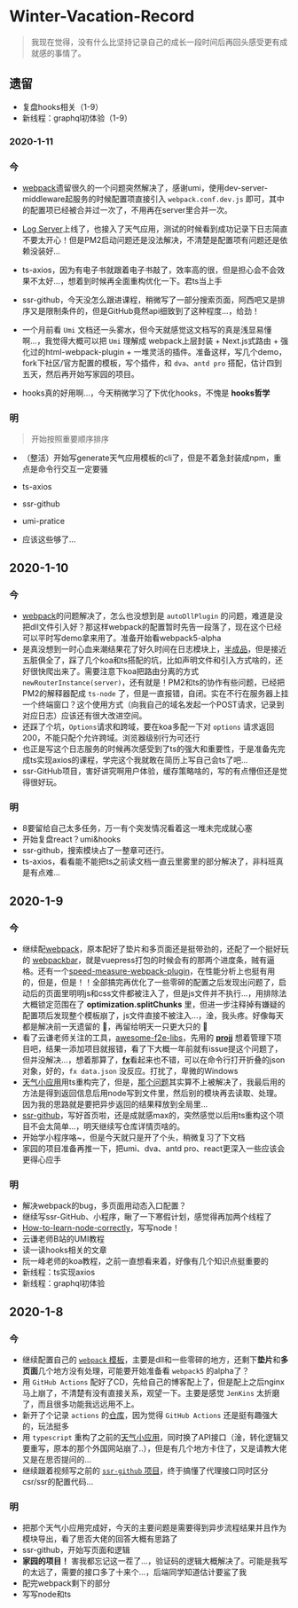 # Winter-Vacation-Record

>我现在觉得，没有什么比坚持记录自己的成长一段时间后再回头感受更有成就感的事情了。

## **遗留**

- 复盘hooks相关（1-9）
- 新线程：graphql初体验（1-9）

### 2020-1-11

### 今

- [webpack](https://github.com/linbudu599/Webpack4.x-Template)遗留很久的一个问题突然解决了，感谢umi，使用dev-server-middleware起服务的时候配置项直接引入 `webpack.conf.dev.js` 即可，其中的配置项已经被合并过一次了，不用再在server里合并一次。
- [Log Server](https://github.com/linbudu599/Log_Server)上线了，也接入了天气应用，测试的时候看到成功记录下日志简直不要太开心！但是PM2启动问题还是没法解决，不清楚是配置项有问题还是依赖没装好...
- ts-axios，因为有电子书就跟着电子书敲了，效率高的很，但是担心会不会效果不太好...，想着到时候再全面重构优化一下。君ts当上手

- ssr-github，今天没怎么跟进课程，稍微写了一部分搜索页面，阿西吧又是排序又是限制条件的，但是GitHub竟然api细致到了这种程度...，给劲！
- 一个月前看 `Umi` 文档还一头雾水，但今天就感觉这文档写的真是浅显易懂啊...，我觉得大概可以把 `Umi` 理解成 webpack上层封装 + Next.js式路由 + 强化过的html-webpack-plugin + 一堆灵活的插件。准备这样，写几个demo，fork下社区/官方配置的模板，写个插件，和 `dva`、`antd pro` 搭配，估计四到五天，然后再开始写家园的项目。
- hooks真的好用啊...，今天稍微学习了下优化hooks，不愧是 **hooks哲学**

### 明

> 开始按照重要顺序排序

- （整活）开始写generate天气应用模板的cli了，但是不着急封装成npm，重点是命令行交互一定要骚​
- ts-axios
- ssr-github
- umi-pratice

- 应该这些够了...

## 2020-1-10

### 今

- [webpack](https://github.com/linbudu599/Webpack4.x-Template)的问题解决了，怎么也没想到是 `autoDllPlugin` 的问题，难道是没把dll文件引入好？那这样webpack的配置暂时先告一段落了，现在这个已经可以平时写demo拿来用了。准备开始看webpack5-alpha
- 是真没想到一时心血来潮结果花了好久时间在日志模块上，[半成品](https://github.com/linbudu599/Log_Server)，但是接近五脏俱全了，踩了几个koa和ts搭配的坑，比如声明文件和引入方式啥的，还好很快爬出来了。需要注意下koa把路由分离的方式 `newRouterInstance(server)`，还有就是！PM2和ts的协作有些问题，已经把PM2的解释器配成 `ts-node` 了，但是一直报错，自闭。实在不行在服务器上挂一个终端窗口？这个使用方式（向我自己的域名发起一个POST请求，记录到对应日志）应该还有很大改进空间。
- 还踩了个坑，`Options`请求和跨域，要在koa多配一下对 `options` 请求返回200，不能只配个允许跨域。浏览器级别行为可还行
- 也正是写这个日志服务的时候再次感受到了ts的强大和重要性，于是准备先完成ts实现axios的课程，学完这个我就敢在简历上写自己会ts了吧...
- ssr-GitHub项目，害好讲究啊用户体验，缓存策略啥的，写的有点懵但还是觉得很好玩。

### 明

- 8要留给自己太多任务，万一有个突发情况看着这一堆未完成就心塞
- 开始复盘react？umi&hooks
- ssr-github，搜索模块占了一整章可还行。
- ts-axios，看看能不能把ts之前读文档一直云里雾里的部分解决了，非科班真是有点难...

## 2020-1-9

### 今

- 继续配[webpack](https://github.com/linbudu599/Webpack4.x-Template)，原本配好了垫片和多页面还是挺带劲的，还配了一个挺好玩的 [webpackbar](https://www.npmjs.com/package/webpackbar)，就是vuepress打包的时候会有的那两个进度条，贼有逼格。还有一个[speed-measure-webpack-plugin](https://github.com/stephencookdev/speed-measure-webpack-plugin)，在性能分析上也挺有用的，但是，但是！！全部搞完再优化了一些零碎的配置之后发现出问题了，启动后的页面里明明js和css文件都被注入了，但是js文件并不执行...，用排除法大概锁定范围在了 **optimization.splitChunks** 里，但进一步注释掉有嫌疑的配置项后发现整个模板崩了，js文件直接不被注入...，淦，我头疼。好像每天都是解决前一天遗留的 :bug:，再留给明天一只更大只的 :bug:
- 看了云谦老师关注的工具，[awesome-f2e-libs](https://github.com/linbudu599/awesome-f2e-libs)，先用的 [**projj**](https://github.com/popomore/projj) 想着管理下项目吧，结果一添加项目就报错，看了下大概一年前就有issue提这个问题了，但并没解决...，想着那算了，[**fx**](https://github.com/antonmedv/fx)看起来也不错，可以在命令行打开折叠的json对象，好的，`fx data.json` 没反应。打扰了，卑微的Windows
- [天气小应用](https://github.com/linbudu599/weather-msg-sender)用ts重构完了，但是，[那个问题](#2020-1-8)其实算不上被解决了，我最后用的方法是得到返回信息后用node写到文件里，然后别的模块再去读取、处理。因为我的思路就是要把异步返回的结果释放到全局里...
-  [ssr-github](https://github.com/linbudu599/SSR-Github)，写好首页啦，还是成就感max的，突然感觉以后用ts重构这个项目不会太简单...，明天继续写仓库详情页啥的。
- 开始学小程序咯~，但是今天就只是开了个头，稍微复习了下文档
- 家园的项目准备再推一下，把umi、dva、antd pro、react更深入一些应该会更得心应手

### 明

- 解决webpack的bug，多页面用动态入口配置？
- 继续写ssr-GitHub、小程序，瞅了一下寒假计划，感觉得再加两个线程了
- [How-to-learn-node-correctly](https://github.com/i5ting/How-to-learn-node-correctly)，写写node！
- 云谦老师B站的UMI教程
- 读一读hooks相关的文章
- 阮一峰老师的koa教程，之前一直想看来着，好像有几个知识点挺重要的
- 新线程：ts实现axios
- 新线程：graphql初体验

## 2020-1-8

### 今

- 继续配置自己的 [`webpack` 模板](https://github.com/linbudu599/Webpack4.x-Template)，主要是dll和一些零碎的地方，还剩下**垫片**和**多页面**几个地方没有处理，可能要开始准备看 `webpack5` 的alpha了？
- 用 `GitHub Actions` 配好了CD，先给自己的博客配上了，但是配上之后nginx马上崩了，不清楚有没有直接关系，观望一下。主要是感觉 `JenKins` 太折磨了，而且很多功能我远远用不上。
- 新开了个记录 `actions` 的[仓库](https://github.com/linbudu599/Enjoy-Github-Actions)，因为觉得 `GitHub Actions` 还是挺有趣强大的，玩法挺多
- 用 `typescript` 重构了之前的[天气小应用](https://github.com/linbudu599/weather-msg-sender)，同时换了API接口（淦，转化逻辑又要重写，原本的那个外国网站崩了..），但是有几个地方卡住了，又是请教大佬又是在思否提问的...
- 继续跟着视频写之前的 [`ssr-github` 项目](https://github.com/linbudu599/SSR-Github)，终于搞懂了代理接口同时区分csr/ssr的配置代码...

### 明

- 把那个天气小应用完成好，今天的主要问题是需要得到异步流程结果并且作为模块导出，看了思否大佬的回答大概有思路了
- ssr-github，开始写页面和逻辑
- **家园的项目！** 害我都忘记这一茬了...，验证码的逻辑大概解决了。可能是我写的太远了，需要的接口多了十来个...，后端同学知道估计要鲨了我
- 配完webpack剩下的部分
- 写写node和ts
